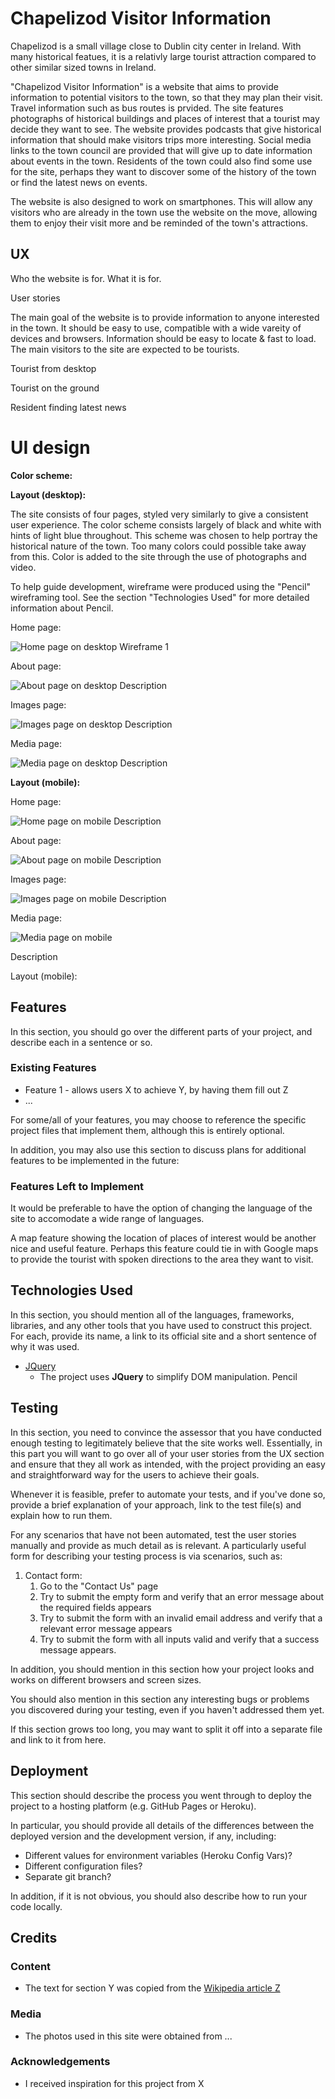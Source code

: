 # Chapelizod Visitor Information

Chapelizod is a small village close to Dublin city center in Ireland. With many
historical featues, it is a relativly large tourist attraction compared to 
other similar sized towns in Ireland.

"Chapelizod Visitor Information" is a website that aims to provide information
to potential visitors to the town, so that they may plan their visit. Travel 
information such as bus routes is prvided. The site features photographs of 
historical buildings and places of interest that a tourist may decide they want 
to see. The website provides podcasts that give historical information that 
should make visitors trips more interesting. Social media links to the town 
council are provided that will give up to date information about events in the 
town. Residents of the town could also find some use for the site, perhaps they 
want to discover some of the history of the town or find the latest news on 
events.

The website is also designed to work on smartphones. This will allow any 
visitors who are already in the town use the website on the move, allowing them 
to enjoy their visit more and be reminded of the town's attractions.

## UX
 
Who the website is for. What it is for.

User stories

The main goal of the website is to provide information to anyone interested in 
the town. It should be easy to use, compatible with a wide vareity of devices 
and browsers. Information should be easy to locate & fast to load. The main 
visitors to the site are expected to be tourists.

Tourist from desktop

Tourist on the ground

Resident finding latest news

# UI design

**Color scheme:**

**Layout (desktop):**

The site consists of four pages, styled very similarly to give a consistent 
user experience. The color scheme consists largely of black and white with 
hints of light blue throughout. This scheme was chosen to help portray the 
historical nature of the town. Too many colors could possible take away from 
this. Color is added to the site through the use of photographs and video.

To help guide development, wireframe were produced using the "Pencil" 
wireframing tool. See the section "Technologies Used" for more detailed 
information about Pencil.

Home page:

![Home page on desktop](/assets/wireframes/desktopindex.png)
Wireframe 1 

About page:

![About page on desktop](/assets/wireframes/desktopabout.png)
Description

Images page:

![Images page on desktop](/assets/wireframes/desktopimages.png)
Description

Media page:

![Media page on desktop](/assets/wireframes/desktopmedia.png)
Description

**Layout (mobile):**

Home page:

![Home page on mobile](/assets/wireframes/mobileindex.png)
Description

About page:

![About page on mobile](/assets/wireframes/mobileabout.png)
Description

Images page:

![Images page on mobile](/assets/wireframes/mobileimages.png)
Description

Media page:

![Media page on mobile](/assets/wireframes/mobilemedia.png)

Description

Layout (mobile):

## Features

In this section, you should go over the different parts of your project, and describe each in a sentence or so.
 
### Existing Features
- Feature 1 - allows users X to achieve Y, by having them fill out Z
- ...

For some/all of your features, you may choose to reference the specific project files that implement them, although this is entirely optional.

In addition, you may also use this section to discuss plans for additional features to be implemented in the future:

### Features Left to Implement

It would be preferable to have the option of changing the language of the site 
to accomodate a wide range of languages.

A map feature showing the location of places of interest would be another nice 
and useful feature. Perhaps this feature could tie in with Google maps to 
provide the tourist with spoken directions to the area they want to visit.

## Technologies Used

In this section, you should mention all of the languages, frameworks, libraries, and any other tools that you have used to construct this project. For each, provide its name, a link to its official site and a short sentence of why it was used.

- [JQuery](https://jquery.com)
    - The project uses **JQuery** to simplify DOM manipulation.
Pencil

## Testing

In this section, you need to convince the assessor that you have conducted enough testing to legitimately believe that the site works well. Essentially, in this part you will want to go over all of your user stories from the UX section and ensure that they all work as intended, with the project providing an easy and straightforward way for the users to achieve their goals.

Whenever it is feasible, prefer to automate your tests, and if you've done so, provide a brief explanation of your approach, link to the test file(s) and explain how to run them.

For any scenarios that have not been automated, test the user stories manually and provide as much detail as is relevant. A particularly useful form for describing your testing process is via scenarios, such as:

1. Contact form:
    1. Go to the "Contact Us" page
    2. Try to submit the empty form and verify that an error message about the required fields appears
    3. Try to submit the form with an invalid email address and verify that a relevant error message appears
    4. Try to submit the form with all inputs valid and verify that a success message appears.

In addition, you should mention in this section how your project looks and works on different browsers and screen sizes.

You should also mention in this section any interesting bugs or problems you discovered during your testing, even if you haven't addressed them yet.

If this section grows too long, you may want to split it off into a separate file and link to it from here.

## Deployment

This section should describe the process you went through to deploy the project to a hosting platform (e.g. GitHub Pages or Heroku).

In particular, you should provide all details of the differences between the deployed version and the development version, if any, including:
- Different values for environment variables (Heroku Config Vars)?
- Different configuration files?
- Separate git branch?

In addition, if it is not obvious, you should also describe how to run your code locally.


## Credits

### Content
- The text for section Y was copied from the [Wikipedia article Z](https://en.wikipedia.org/wiki/Z)

### Media
- The photos used in this site were obtained from ...

### Acknowledgements

- I received inspiration for this project from X
